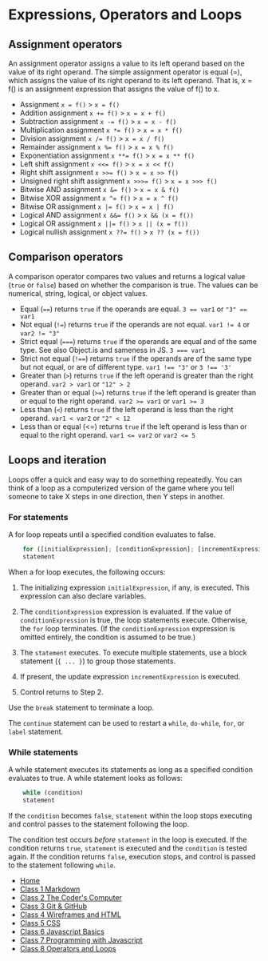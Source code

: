 # Expressions, Operators and Loops

## Assignment operators

An assignment operator assigns a value to its left operand based on the value of its right operand. The simple assignment operator is equal (=), which assigns the value of its right operand to its left operand. That is, x = f() is an assignment expression that assigns the value of f() to x.

- Assignment `x = f()` >  `x = f()`
- Addition assignment `x += f()` > `x = x + f()`
- Subtraction assignment `x -= f()` > `x = x - f()`
- Multiplication assignment `x *= f()` > `x = x * f()`
- Division assignment `x /= f()` > `x = x / f()`
- Remainder assignment `x %= f()` > `x = x % f()`
- Exponentiation assignment `x **= f()` > `x = x ** f()`
- Left shift assignment `x <<= f()` > `x = x << f()`
- Right shift assignment `x >>= f()` > `x = x >> f()`
- Unsigned right shift assignment `x >>>= f()` > `x = x >>> f()`
- Bitwise AND assignment `x &= f()` > `x = x & f()`
- Bitwise XOR assignment `x ^= f()` > `x = x ^ f()`
- Bitwise OR assignment `x |= f()` > `x = x | f()`
- Logical AND assignment `x &&= f()` > `x && (x = f())`
- Logical OR assignment `x ||= f()` > `x || (x = f())`
- Logical nullish assignment `x ??= f()` > `x ?? (x = f())`

## Comparison operators

A comparison operator compares two values and returns a logical value (`true` or `false`) based on whether the comparison is true. The values can be numerical, string, logical, or object values.

- Equal (`==`) returns `true` if the operands are equal. `3 == var1` or `"3" == var1`
- Not equal (`!=`) returns `true` if the operands are not equal. `var1 != 4` or `var2 != "3"`
- Strict equal (`===`) returns `true` if the operands are equal and of the same type. See also Object.is and sameness in JS. `3 === var1`
- Strict not equal (`!==`) returns `true` if the operands are of the same type but not equal, or are of different type. `var1 !== "3"` or `3 !== '3'`
- Greater than (`>`) returns `true` if the left operand is greater than the right operand. `var2 > var1` or `"12" > 2`
- Greater than or equal (`>=`) returns `true` if the left operand is greater than or equal to the right operand. `var2 >= var1` or `var1 >= 3`
- Less than (`<`) returns `true` if the left operand is less than the right operand. `var1 < var2` or `"2" < 12`
- Less than or equal (<=) returns `true` if the left operand is less than or equal to the right operand. `var1 <= var2` or `var2 <= 5`

## Loops and iteration

Loops offer a quick and easy way to do something repeatedly. You can think of a loop as a computerized version of the game where you tell someone to take X steps in one direction, then Y steps in another.

### For statements

A for loop repeats until a specified condition evaluates to false.

```javascript
    for ([initialExpression]; [conditionExpression]; [incrementExpression])
    statement
```

When a for loop executes, the following occurs:

1. The initializing expression `initialExpression`, if any, is executed. This expression can also declare variables.

2. The `conditionExpression` expression is evaluated. If the value of `conditionExpression` is true, the loop statements execute. Otherwise, the `for` loop terminates. (If the `conditionExpression` expression is omitted entirely, the condition is assumed to be true.)

3. The `statement` executes. To execute multiple statements, use a block statement (`{ ... }`) to group those statements.

4. If present, the update expression `incrementExpression` is executed.

5. Control returns to Step 2.

Use the `break` statement to terminate a loop.

The `continue` statement can be used to restart a `while`, `do-while`, `for`, or `label` statement.

### While statements

A while statement executes its statements as long as a specified condition evaluates to true. A while statement looks as follows:

```javascript
    while (condition)
    statement
```

If the `condition` becomes `false`, `statement` within the loop stops executing and control passes to the statement following the loop.

The condition test occurs *before* `statement` in the loop is executed. If the condition returns `true`, `statement` is executed and the `condition` is tested again. If the condition returns `false`, execution stops, and control is passed to the statement following `while`.

- [Home](README.md)
- [Class 1 Markdown](class1.md)
- [Class 2 The Coder's Computer](class2.md)
- [Class 3 Git & GitHub](class3.md)
- [Class 4 Wireframes and HTML](class4.md)
- [Class 5 CSS](class5.md)
- [Class 6 Javascript Basics](class6.md)
- [Class 7 Programming with Javascript](class7.md)
- [Class 8 Operators and Loops](class8.md)
